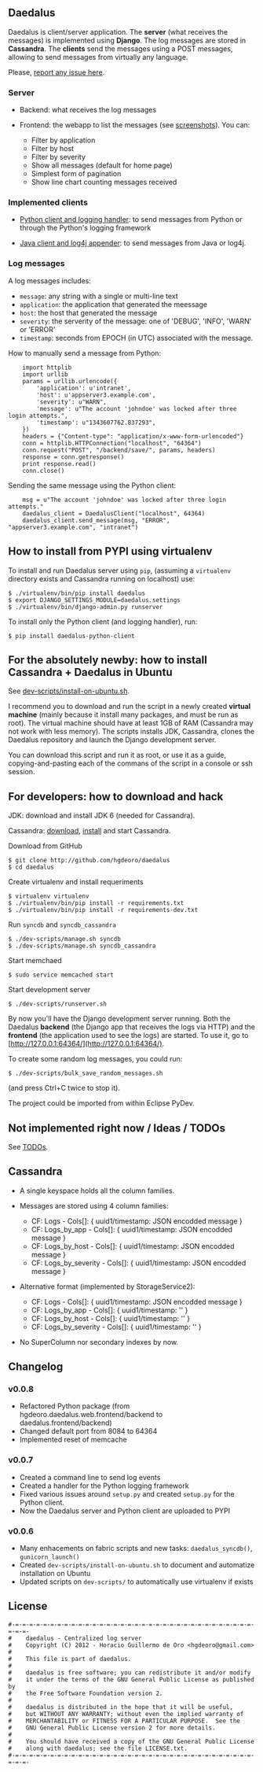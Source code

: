Daedalus
----------------------------------------

Daedalus is client/server application. The __server__ (what receives the messages) is implemented
using __Django__. The log messages are stored in __Cassandra__. The __clients__ send the messages
using a POST messages, allowing to send messages from virtually any language.

Please, [report any issue here](https://github.com/hgdeoro/daedalus/issues).

### Server

* Backend: what receives the log messages

* Frontend: the webapp to list the messages (see [screenshots](https://github.com/hgdeoro/daedalus/wiki)). You can:
  - Filter by application
  - Filter by host
  - Filter by severity
  - Show all messages (default for home page)
  - Simplest form of pagination
  - Show line chart counting messages received

### Implemented clients

* [Python client and logging handler](http://pypi.python.org/pypi/daedalus-python-client/): to send
messages from Python or through the Python's logging framework

* [Java client and log4j appender](https://github.com/hgdeoro/daedalus-java-client): to send
messages from Java or log4j.

### Log messages

A log messages includes:

  - `message`: any string with a single or multi-line text
  - `application`: the application that generated the meessage
  - `host`: the host that generated the message
  - `severity`: the serverity of the message: one of 'DEBUG', 'INFO', 'WARN' or 'ERROR'
  - `timestamp`: seconds from EPOCH (in UTC) associated with the message.

How to manually send a message from Python:

        import httplib
        import urllib
        params = urllib.urlencode({
            'application': u'intranet',
            'host': u'appserver3.example.com',
            'severity': u"WARN",
            'message': u"The account 'johndoe' was locked after three login attempts.",
            'timestamp': u"1343607762.837293",
        })
        headers = {"Content-type": "application/x-www-form-urlencoded"}
        conn = httplib.HTTPConnection("localhost", "64364")
        conn.request("POST", "/backend/save/", params, headers)
        response = conn.getresponse()
        print response.read()
        conn.close()

Sending the same message using the Python client:

        msg = u"The account 'johndoe' was locked after three login attempts."
        daedalus_client = DaedalusClient("localhost", 64364)
        daedalus_client.send_message(msg, "ERROR", "appserver3.example.com", "intranet")


How to install from PYPI using virtualenv
--------------------------------------------------------------------------------

To install and run Daedalus server using `pip`, (assuming a `virtualenv` directory exists
and Cassandra running on localhost) use:

    $ ./virtualenv/bin/pip install daedalus
    $ export DJANGO_SETTINGS_MODULE=daedalus.settings
    $ ./virtualenv/bin/django-admin.py runserver

To install only the Python client (and logging handler), run:

    $ pip install daedalus-python-client


For the absolutely newby: how to install Cassandra + Daedalus in Ubuntu
--------------------------------------------------------------------------------

See [dev-scripts/install-on-ubuntu.sh](https://github.com/hgdeoro/daedalus/blob/master/dev-scripts/install-on-ubuntu.sh).

I recommend you to download and run the script in a newly created __virtual machine__ (mainly because it install many packages,
and must be run as root). The virtual machine should have at least 1GB of RAM (Cassandra may not work with less memory). The scripts
installs JDK, Cassandra, clones the Daedalus repository and launch the Django development server.

You can download this script and run it as root, or use it as a guide, copying-and-pasting each of the commans of the script in a
console or ssh session.

<!--
I recommend run this in a newly created virtual machine, since the fabric script connects 
and install all the services as root. The scripts installs Java and Cassandra, and to do
this, you must download the _bin_ installer of JDK 6u32 `jdk-6u32-linux-x64.bin`
and `apache-cassandra-1.1.2-bin.tar.gz`.

(1) Create a virtual machine of your choice (I use KVM+libvirt).

(2) Clone Daedalus using Git:

    $ git clone http://github.com/hgdeoro/daedalus
    $ cd daedalus

(3) Download the JDK installer and Cassandra, and copy/symlink them to the current directory `daedalus`.

    $ ln -s /path/to/jdk-6u32-linux-x64.bin .
    $ ln -s /path/to/apache-cassandra-1.1.2-bin.tar.gz .

(4) Download, setup and activate virtualenv:

    $ curl -o /tmp/virtualenv.py https://raw.github.com/pypa/virtualenv/master/virtualenv.py
    $ python /tmp/virtualenv.py virtualenv
    $ ./virtualenv/bin/pip install -r requirements-dev.txt
    $ . ./virtualenv/bin/activate

Install to a CentOS virtual machine:

    $ fab -f src/daedalus/fabfile.py -H root@192.168.122.61 install_centos_packages install_all

Install to a Ubuntu virtual machine:

    $ fab -f src/daedalus/fabfile.py -H root@192.168.122.61 install_ubuntu_packages install_all
-->

For developers: how to download and hack
----------------------------------------

JDK: download and install JDK 6 (needed for Cassandra).

Cassandra: [download](http://cassandra.apache.org/download/),
[install](http://wiki.apache.org/cassandra/GettingStarted) and start Cassandra.

Download from GitHub

    $ git clone http://github.com/hgdeoro/daedalus
    $ cd daedalus

Create virtualenv and install requeriments

    $ virtualenv virtualenv
    $ ./virtualenv/bin/pip install -r requirements.txt
    $ ./virtualenv/bin/pip install -r requirements-dev.txt

Run `syncdb` and `syncdb_cassandra`

    $ ./dev-scripts/manage.sh syncdb
    $ ./dev-scripts/manage.sh syncdb_cassandra

Start memchaed

    $ sudo service memcached start

Start development server

    $ ./dev-scripts/runserver.sh

By now you'll have the Django development server running.
Both the Daedalus __backend__ (the Django app that receives the logs via HTTP)
and the __frontend__ (the application used to see the logs) are started.
To use it, go to [http://127.0.0.1:64364/](http://127.0.0.1:64364/).

To create some random log messages, you could run:

    $ ./dev-scripts/bulk_save_random_messages.sh

(and press Ctrl+C twice to stop it).

The project could be imported from within Eclipse PyDev.


Not implemented right now / Ideas / TODOs
----------------------------------------

See [TODOs](TODO.md).


Cassandra
----------------------------------------

* A single keyspace holds all the column families.

* Messages are stored using 4 column families:
  - CF: Logs - Cols[]: { uuid1/timestamp: JSON encodded message }
  - CF: Logs\_by\_app - Cols[]: { uuid1/timestamp: JSON encodded message }
  - CF: Logs\_by\_host - Cols[]: { uuid1/timestamp: JSON encodded message }
  - CF: Logs\_by\_severity - Cols[]: { uuid1/timestamp: JSON encodded message }

* Alternative format (implemented by StorageService2):
  - CF: Logs - Cols[]: { uuid1/timestamp: JSON encodded message }
  - CF: Logs\_by\_app - Cols[]: { uuid1/timestamp: '' }
  - CF: Logs\_by\_host - Cols[]: { uuid1/timestamp: '' }
  - CF: Logs\_by\_severity - Cols[]: { uuid1/timestamp: '' }

* No SuperColumn nor secondary indexes by now.


Changelog
----------------------------------------

### v0.0.8

* Refactored Python package (from hgdeoro.daedalus.web.frontend/backend to daedalus.frontend/backend)
* Changed default port from 8084 to 64364
* Implemented reset of memcache

### v0.0.7

* Created a command line to send log events
* Created a handler for the Python logging framework
* Fixed various issues around `setup.py` and created `setup.py` for the Python client.
* Now the Daedalus server and Python client are uploaded to PYPI

### v0.0.6

* Many enhacements on fabric scripts and new tasks: `daedalus_syncdb()`, `gunicorn_launch()`
* Created `dev-scripts/install-on-ubuntu.sh` to document and automatize installation on Ubuntu
* Updated scripts on `dev-scripts/` to automatically use virtualenv if exists

License
----------------------------------------

    #-=-=-=-=-=-=-=-=-=-=-=-=-=-=-=-=-=-=-=-=-=-=-=-=-=-=-=-=-=-=-=-=-=-=-=-=-=-
    #    daedalus - Centralized log server
    #    Copyright (C) 2012 - Horacio Guillermo de Oro <hgdeoro@gmail.com>
    #
    #    This file is part of daedalus.
    #
    #    daedalus is free software; you can redistribute it and/or modify
    #    it under the terms of the GNU General Public License as published by
    #    the Free Software Foundation version 2.
    #
    #    daedalus is distributed in the hope that it will be useful,
    #    but WITHOUT ANY WARRANTY; without even the implied warranty of
    #    MERCHANTABILITY or FITNESS FOR A PARTICULAR PURPOSE.  See the
    #    GNU General Public License version 2 for more details.
    #
    #    You should have received a copy of the GNU General Public License
    #    along with daedalus; see the file LICENSE.txt.
    #-=-=-=-=-=-=-=-=-=-=-=-=-=-=-=-=-=-=-=-=-=-=-=-=-=-=-=-=-=-=-=-=-=-=-=-=-=-
